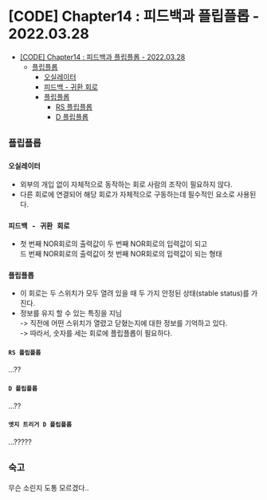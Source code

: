 # [CODE] Chapter14 : 피드백과 플립플롭 - 2022.03.28

<!-- TOC -->

- [[CODE] Chapter14 : 피드백과 플립플롭 - 2022.03.28](#code-chapter14--%ED%94%BC%EB%93%9C%EB%B0%B1%EA%B3%BC-%ED%94%8C%EB%A6%BD%ED%94%8C%EB%A1%AD---20220328)
  - [플립플롭](#%ED%94%8C%EB%A6%BD%ED%94%8C%EB%A1%AD)
    - [오실레이터](#%EC%98%A4%EC%8B%A4%EB%A0%88%EC%9D%B4%ED%84%B0)
    - [피드백 - 귀환 회로](#%ED%94%BC%EB%93%9C%EB%B0%B1---%EA%B7%80%ED%99%98-%ED%9A%8C%EB%A1%9C)
    - [플립플롭](#%ED%94%8C%EB%A6%BD%ED%94%8C%EB%A1%AD)
      - [RS 플립플롭](#rs-%ED%94%8C%EB%A6%BD%ED%94%8C%EB%A1%AD)
      - [D 플립플롭](#d-%ED%94%8C%EB%A6%BD%ED%94%8C%EB%A1%AD)

<!-- /TOC -->

## `플립플롭`
### `오실레이터`
- 외부의 개입 없이 자체적으로 동작하는 회로 사람의 조작이 필요하지 않다.  
- 다른 회로에 연결되어 해당 회로가 자체적으로 구동하는데 필수적인 요소로 사용된다.

### `피드백 - 귀환 회로`
- 첫 번째 NOR회로의 출력값이 두 번째 NOR회로의 입력값이 되고  
  드 번째 NOR회로의 출력값이 첫 번째 NOR회로의 입력값이 되는 형태

### `플립플롭` 
- 이 회로는 두 스위치가 모두 열려 있을 때 두 가지 안정된 상태(stable status)를 가진다.
- 정보를 유지 할 수 있는 특징을 지님  
  -> 직전에 어떤 스위치가 열렸고 닫혔는지에 대한 정보를 기억하고 있다.  
  -> 따라서, 숫자를 세는 회로에 플립플롭이 필요하다.

#### `RS 플립플롭`
...??
#### `D 플립플롭`
...??
#### `엣지 트리거 D 플립플롭`
...?????

## `숙고`
무슨 소린지 도통 모르겠다..